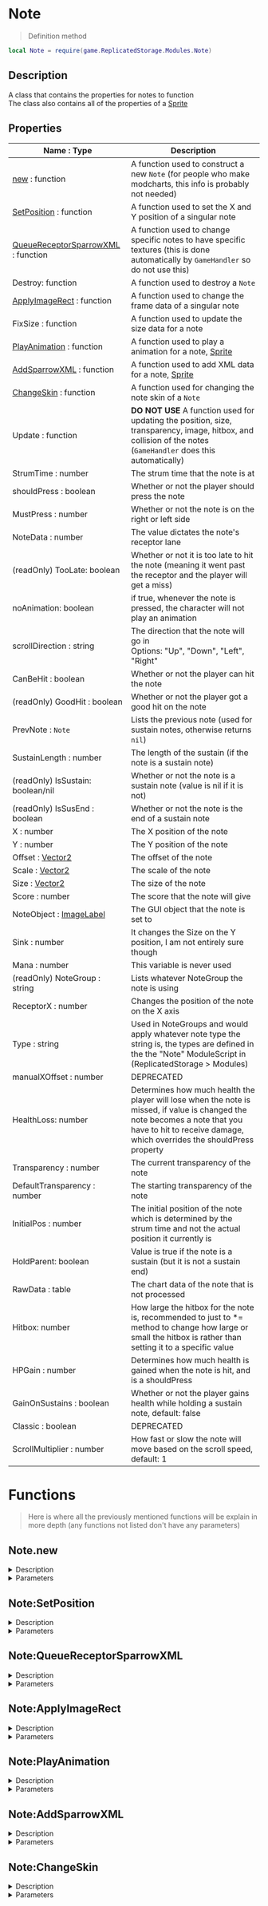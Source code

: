 # Note
> Definition method

```lua
local Note = require(game.ReplicatedStorage.Modules.Note)
```

## Description
A class that contains the properties for notes to function<br>
The class also contains all of the properties of a [Sprite](Sprite.md#Properties)
## Properties
| Name : Type | Description |
|-------------|-------------|
| [new](#new) : function | A function used to construct a new `Note` (for people who make modcharts, this info is probably not needed) |
| [SetPosition](#SetPosition) : function | A function used to set the X and Y position of a singular note |
| [QueueReceptorSparrowXML](#QueueReceptorSparrowXML) : function | A function used to change specific notes to have specific textures (this is done automatically by `GameHandler` so do not use this) |
| Destroy: function | A function used to destroy a `Note` |
| [ApplyImageRect](#ApplyImageRect) : function | A function used to change the frame data of a singular note |
| FixSize : function | A function used to update the size data for a note |
| [PlayAnimation](#PlayAnimation) : function | A function used to play a animation for a note, [Sprite](Sprite.md) |
| [AddSparrowXML](#AddSparrowXML) : function | A function used to add XML data for a note, [Sprite](Sprite.md) |
| [ChangeSkin](#ChangeSkin) : function | A function used for changing the note skin of a `Note` |
| Update : function | __DO NOT USE__ A function used for updating the position, size, transparency, image, hitbox, and collision of the notes (`GameHandler` does this automatically) |
| StrumTime : number | The strum time that the note is at |
| shouldPress : boolean | Whether or not the player should press the note |
| MustPress : number | Whether or not the note is on the right or left side |
| NoteData : number | The value dictates the note's receptor lane |
| (readOnly) TooLate: boolean | Whether or not it is too late to hit the note (meaning it went past the receptor and the player will get a miss) |
| noAnimation: boolean | if true, whenever the note is pressed, the character will not play an animation |
| scrollDirection : string | The direction that the note will go in<br>Options: "Up", "Down", "Left", "Right" |
| CanBeHit : boolean | Whether or not the player can hit the note |
| (readOnly) GoodHit : boolean | Whether or not the player got a good hit on the note |
| PrevNote : `Note` | Lists the previous note (used for sustain notes, otherwise returns `nil`) |
| SustainLength : number | The length of the sustain (if the note is a sustain note) |
| (readOnly) IsSustain: boolean/nil | Whether or not the note is a sustain note (value is nil if it is not) |
| (readOnly) IsSusEnd : boolean | Whether or not the note is the end of a sustain note |
| X : number | The X position of the note |
| Y : number | The Y position of the note |
| Offset : [Vector2](https://create.roblox.com/docs/en-us/reference/engine/datatypes/Vector2) | The offset of the note |
| Scale : [Vector2](https://create.roblox.com/docs/en-us/reference/engine/datatypes/Vector2) | The scale of the note |
| Size : [Vector2](https://create.roblox.com/docs/en-us/reference/engine/datatypes/Vector2) | The size of the note |
| Score : number | The score that the note will give |
| NoteObject : [ImageLabel](https://create.roblox.com/docs/en-us/reference/engine/classes/ImageLabel) | The GUI object that the note is set to |
| Sink : number | It changes the Size on the Y position, I am not entirely sure though |
| Mana : number | This variable is never used |
| (readOnly) NoteGroup : string | Lists whatever NoteGroup the note is using |
| ReceptorX : number | Changes the position of the note on the X axis |
| Type : string | Used in NoteGroups and would apply whatever note type the string is, the types are defined in the the "Note" ModuleScript in (ReplicatedStorage > Modules) |
| manualXOffset : number | DEPRECATED |
| HealthLoss: number | Determines how much health the player will lose when the note is missed, if value is changed the note becomes a note that you have to hit to receive damage, which overrides the shouldPress property |
| Transparency : number | The current transparency of the note |
| DefaultTransparency : number | The starting transparency of the note |
| InitialPos : number | The initial position of the note which is determined by the strum time and not the actual position it currently is |
| HoldParent: boolean | Value is true if the note is a sustain (but it is not a sustain end) |
| RawData : table | The chart data of the note that is not processed |
| Hitbox: number | How large the hitbox for the note is, recommended to just to *= method to change how large or small the hitbox is rather than setting it to a specific value |
| HPGain : number | Determines how much health is gained when the note is hit, and is a shouldPress |
| GainOnSustains : boolean | Whether or not the player gains health while holding a sustain note, default: false |
| Classic : boolean | DEPRECATED |
| ScrollMultiplier : number | How fast or slow the note will move based on the scroll speed, default: 1 |

# Functions
> Here is where all the previously mentioned functions will be explain in more depth (any functions not listed don't have any parameters)

## Note.new
<a name="new"></a><details><summary>Description</summary>

A function used to construct a new `Note`
</details><details><summary>Parameters</summary>

> Listed in the same order that the parameters are defined

| Name : Type | Description |
|:------------|:-----------:|
| XMLModule : [ModuleScript](https://create.roblox.com/docs/reference/engine/classes/ModuleScript) | The `XML` data that the note will use to play its animations |
| Object : [ImageLabel](https://create.roblox.com/docs/en-us/reference/engine/classes/ImageLabel) | The `ImageLabel` that the note will attach to |
| strumTime : number | The strum time of the note |
| rawData : table | The unchanged chart data that the note will use |
| mania : number | Describes which mania value the note will apply to |
| noteGroup : string | Describes which note group will be applied to the note |
| noteData : number | Describes which lane the note is in |
| previousNote : `Note` | The note that comes before the new one (if it is the first note or not a sustain note, then it is `nil`) |
</details>

## Note:SetPosition
<a name="SetPosition"></a><details><summary>Description</summary>

A function used to set the X and Y position of a singular note
</details><details><summary>Parameters</summary>

> Listed in the same order that the parameters are defined

| Name : Type | Description |
|:------------|:-----------:|
| positionX : number | The X position to set the note to |
| positionY : number | The Y position to set the note to |
</details>

## Note:QueueReceptorSparrowXML
<a name="QueueReceptorSparrowXML"></a><details><summary>Description</summary>

A function used to change specific notes to have specific textures (this is done automatically by `GameHandler` so do not use this)
</details><details><summary>Parameters</summary>

> Listed in the same order that the parameters are defined

| Name : Type | Description |
|:------------|:-----------:|
| ImageId : [robloxassetid](https://create.roblox.com/docs/reference/engine/datatypes/Content) | The `ImageID` that the note will appear as |
| ... : any[] | The parameters may continue which describe [Sprite:AddSparrowXML](Sprite.md#AddSparrowXML) |
</details>

## Note:ApplyImageRect
<a name="ApplyImageRect"></a><details><summary>Description</summary>

A function used to change the frame data of a singular note
</details><details><summary>Parameters</summary>

> Listed in the same order that the parameters are defined

| Name : Type | Description |
|:------------|:-----------:|
| data : [Vector2](https://create.roblox.com/docs/en-us/reference/engine/datatypes/Vector2)[] | The first `Vector2` value changes the `ImageRectSize` property and the second changes the `ImageRectOffset` property |
</details>

## Note:PlayAnimation
<a name="PlayAnimation"></a><details><summary>Description</summary>

A function used to play a animation for a note, [Sprite](Sprite.md)
</details><details><summary>Parameters</summary>

> Follows the parameters of [Sprite:PlayAnimation](Sprite.md#PlayAnimation)

</details>

## Note:AddSparrowXML
<a name="AddSparrowXML"></a><details><summary>Description</summary>

A function used to add XML data for a note, [Sprite](Sprite.md)
</details><details><summary>Parameters</summary>

> Follows the parameters of [Sprite:AddSparrowXML](Sprite.md#AddSparrowXML)

</details>

## Note:ChangeSkin
<a name="ChangeSkin"></a><details><summary>Description</summary>

A function used for changing the note skin of a `Note`
</details><details><summary>Parameters</summary>

> Listed in the same order that the parameters are defined

| Name : Type | Description |
|:------------|:-----------:|
| XMLModule : [ModuleScript](https://create.roblox.com/docs/reference/engine/classes/ModuleScript) | The XML data that the note will use |
| TextureId : [robloxassetid](https://create.roblox.com/docs/reference/engine/datatypes/Content) | The image that the note will use |
</details>
